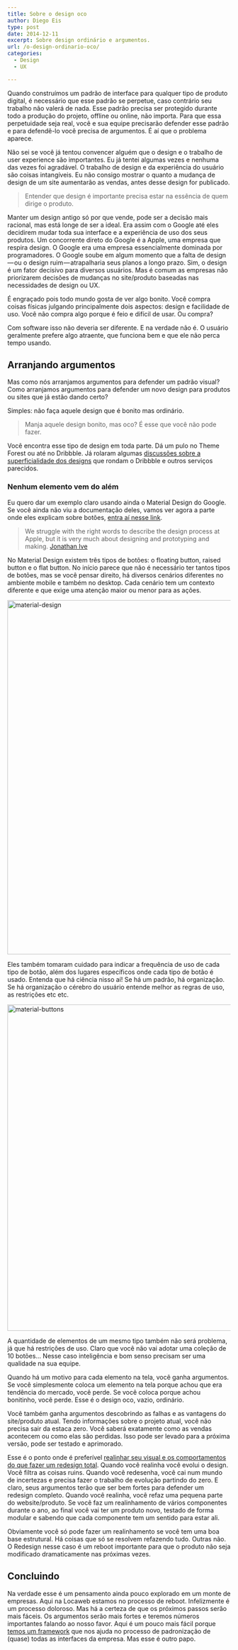 ```yaml
---
title: Sobre o design oco
author: Diego Eis
type: post
date: 2014-12-11
excerpt: Sobre design ordinário e argumentos.
url: /o-design-ordinario-oco/
categories:
  - Design
  - UX

---
```

Quando construímos um padrão de interface para qualquer tipo de produto digital, é necessário que esse padrão se perpetue, caso contrário seu trabalho não valerá de nada. Esse padrão precisa ser protegido durante todo a produção do projeto, offline ou online, não importa. Para que essa perpetuidade seja real, você e sua equipe precisarão defender esse padrão e para defendê-lo você precisa de argumentos. É aí que o problema aparece.

Não sei se você já tentou convencer alguém que o design e o trabalho de user experience são importantes. Eu já tentei algumas vezes e nenhuma das vezes foi agradável. O trabalho de design e da experiência do usuário são coisas intangíveis. Eu não consigo mostrar o quanto a mudança de design de um site aumentarão as vendas, antes desse design for publicado.

> Entender que design é importante precisa estar na essência de quem dirige o produto.

Manter um design antigo só por que vende, pode ser a decisão mais racional, mas está longe de ser a ideal. Era assim com o Google até eles decidirem mudar toda sua interface e a experiência de uso dos seus produtos. Um concorrente direto do Google é a Apple, uma empresa que respira design. O Google era uma empresa essencialmente dominada por programadores. O Google soube em algum momento que a falta de design — ou o design ruim — atrapalharia seus planos a longo prazo. Sim, o design é um fator decisivo para diversos usuários. Mas é comum as empresas não priorizarem decisões de mudanças no site/produto baseadas nas necessidades de design ou UX.

É engraçado pois todo mundo gosta de ver algo bonito. Você compra coisas físicas julgando principalmente dois aspectos: design e facilidade de uso. Você não compra algo porque é feio e difícil de usar. Ou compra?

Com software isso não deveria ser diferente. E na verdade não é. O usuário geralmente prefere algo atraente, que funciona bem e que ele não perca tempo usando.

## Arranjando argumentos

Mas como nós arranjamos argumentos para defender um padrão visual? Como arranjamos argumentos para defender um novo design para produtos ou sites que já estão dando certo?

Simples: não faça aquele design que é bonito mas ordinário.

> Manja aquele design bonito, mas oco? É esse que você não pode fazer.

Você encontra esse tipo de design em toda parte. Dá um pulo no Theme Forest ou até no Dribbble. Já rolaram algumas [discussões sobre a superficialidade dos designs][1] que rondam o Dribbble e outros serviços parecidos.

### Nenhum elemento vem do além

Eu quero dar um exemplo claro usando ainda o Material Design do Google. Se você ainda não viu a documentação deles, vamos ver agora a parte onde eles explicam sobre botões, [entra aí nesse link][2].

> We struggle with the right words to describe the design process at Apple, but it is very much about designing and prototyping and making. [Jonathan Ive][3]

No Material Design existem três tipos de botões: o floating button, raised button e o flat button. No início parece que não é necessário ter tantos tipos de botões, mas se você pensar direito, há diversos cenários diferentes no ambiente mobile e também no desktop. Cada cenário tem um contexto diferente e que exige uma atenção maior ou menor para as ações.
  
<img src="http://tableless.com.br/uploads/2014/12/material-design.png" alt="material-design" width="928" height="799" class="alignnone size-full wp-image-46185" srcset="uploads/2014/12/material-design.png 928w, uploads/2014/12/material-design-161x139.png 161w, uploads/2014/12/material-design-400x344.png 400w" sizes="(max-width: 928px) 100vw, 928px" />

Eles também tomaram cuidado para indicar a frequência de uso de cada tipo de botão, além dos lugares específicos onde cada tipo de botão é usado. Entenda que há ciência nisso aí! Se há um padrão, há organização. Se há organização o cérebro do usuário entende melhor as regras de uso, as restrições etc etc.

<img src="http://tableless.com.br/uploads/2014/12/material-buttons.png" alt="material-buttons" width="1400" height="736" class="alignnone size-full wp-image-46186" srcset="uploads/2014/12/material-buttons.png 1400w, uploads/2014/12/material-buttons-265x139.png 265w, uploads/2014/12/material-buttons-400x210.png 400w" sizes="(max-width: 1400px) 100vw, 1400px" />

A quantidade de elementos de um mesmo tipo também não será problema, já que há restrições de uso. Claro que você não vai adotar uma coleção de 10 botões… Nesse caso inteligência e bom senso precisam ser uma qualidade na sua equipe.

Quando há um motivo para cada elemento na tela, você ganha argumentos. Se você simplesmente coloca um elemento na tela porque achou que era tendência do mercado, você perde. Se você coloca porque achou bonitinho, você perde. Esse é o design oco, vazio, ordinário.

Você também ganha argumentos descobrindo as falhas e as vantagens do site/produto atual. Tendo informações sobre o projeto atual, você não precisa sair da estaca zero. Você saberá exatamente como as vendas acontecem ou como elas são perdidas. Isso pode ser levado para a próxima versão, pode ser testado e aprimorado.

Esse é o ponto onde é preferível [realinhar seu visual e os comportamentos do que fazer um redesign total][4]. Quando você realinha você evolui o design. Você filtra as coisas ruins. Quando você redesenha, você cai num mundo de incertezas e precisa fazer o trabalho de evolução partindo do zero. E claro, seus argumentos terão que ser bem fortes para defender um redesign completo. Quando você realinha, você refaz uma pequena parte do website/produto. Se você faz um realinhamento de vários componentes durante o ano, ao final você vai ter um produto novo, testado de forma modular e sabendo que cada componente tem um sentido para estar ali.

Obviamente você só pode fazer um realinhamento se você tem uma boa base estrutural. Há coisas que só se resolvem refazendo tudo. Outras não. O Redesign nesse caso é um reboot importante para que o produto não seja modificado dramaticamente nas próximas vezes.

## Concluindo

Na verdade esse é um pensamento ainda pouco explorado em um monte de empresas. Aqui na Locaweb estamos no processo de reboot. Infelizmente é um processo doloroso. Mas há a certeza de que os próximos passos serão mais fáceis. Os argumentos serão mais fortes e teremos números importantes falando ao nosso favor. Aqui é um pouco mais fácil porque [temos um framework][5] que nos ajuda no processo de padronização de (quase) todas as interfaces da empresa. Mas esse é outro papo.

 [1]: http://blog.intercom.io/the-dribbblisation-of-design/
 [2]: http://www.google.com/design/spec/components/buttons.html
 [3]: http://www.standard.co.uk/lifestyle/london-life/sir-jonathan-ive-the-iman-cometh-7562170.html
 [4]: http://alistapart.com/article/redesignrealign
 [5]: http://locaweb.github.io/locawebstyle/